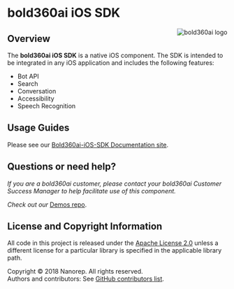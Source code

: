 # bold360ai iOS SDK

<img src="https://ga1.imgix.net/logo/o/289-1505472411-9805512?ixlib=rb-1.0.0&ch=Width%2CDPR&auto=format"
 alt="bold360ai logo" title="bold360ai" align="right" /> 

## Overview
The **bold360ai iOS SDK** is a native iOS component. The SDK is intended to be integrated in any iOS application and includes the following features:

* Bot API
* Search
* Conversation
* Accessibility
* Speech Recognition

## Usage Guides
Please see our [Bold360ai-iOS-SDK Documentation site](https://github.com/Bold360ai/Bold360ai-iOS-SDK/wiki).

## Questions or need help?

*If you are a bold360ai customer, please contact your bold360ai Customer Success Manager to help facilitate use of this component.*

*Check out our* [Demos repo](https://github.com/Bold360ai/Bold360ai-iOS-SDK-samples).

## License and Copyright Information
All code in this project is released under the [Apache License 2.0](http://www.apache.org/licenses/) unless a different license for a particular library is specified in the applicable library path.   

Copyright © 2018 Nanorep. All rights reserved.   
Authors and contributors: See [GitHub contributors list](https://github.com/Bold360ai/Bold360ai-iOS-SDK/graphs/contributors).
